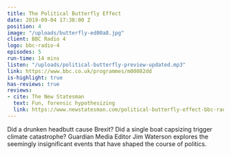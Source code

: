 ```yaml
---
title: The Political Butterfly Effect
date: 2019-09-04 17:38:00 Z
position: 4
image: "/uploads/butterfly-ed00a8.jpg"
client: BBC Radio 4
logo: bbc-radio-4
episodes: 5
run-time: 14 mins
listen: "/uploads/political-butterfly-preview-updated.mp3"
link: https://www.bbc.co.uk/programmes/m00082dd
is-highlight: true
has-reviews: true
reviews:
- cite: The New Statesman
  text: Fun, forensic hypothesizing
  link: https://www.newstatesman.com/political-butterfly-effect-bbc-radio-4-review
---
```


Did a drunken headbutt cause Brexit? Did a single boat capsizing trigger climate catastrophe? Guardian Media Editor Jim Waterson explores the seemingly insignificant events that have shaped the course of politics.